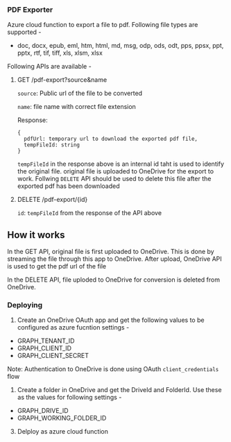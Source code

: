 ### PDF Exporter

Azure cloud function to export a file to pdf. Following file types are supported - 
- doc, docx, epub, eml, htm, html, md, msg, odp, ods, odt, pps, ppsx, ppt, pptx, rtf, tif, tiff, xls, xlsm, xlsx

Following APIs are available - 

1. GET /pdf-export?source&name

      `source`: Public url of the file to be converted

      `name`: file name with correct file extension

   Response:

   ```
   {
     pdfUrl: temporary url to download the exported pdf file,
     tempFileId: string
   }
   ```
   `tempFileId` in the response above is an internal id taht is used to identify the original file. original file is uploaded to OneDrive for the export to work. Follwing `DELETE` API should be used to delete this file after the exported pdf has been downloaded

2. DELETE /pdf-export/{id}
  
      `id`: `tempFileId` from the response of the API above

## How it works
In the GET API, original file is first uploaded to OneDrive. This is done by streaming the file through this app to OneDrive. After upload, OneDrive API is used to get the pdf url of the file

In the DELETE API, file uploded to OneDrive for conversion is deleted from OneDrive.

### Deploying
1. Create an OneDrive OAuth app and get the following values to be configured as azure fucntion settings - 

- GRAPH_TENANT_ID
- GRAPH_CLIENT_ID
- GRAPH_CLIENT_SECRET

Note: Authentication to OneDrive is done using OAuth `client_credentials` flow

1. Create a folder in OneDrive and get the DriveId and FolderId. Use these as the values for following settings - 

- GRAPH_DRIVE_ID
- GRAPH_WORKING_FOLDER_ID

3. Delploy as azure cloud function

    
